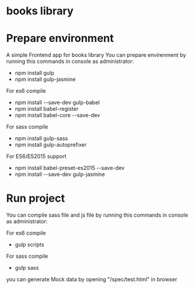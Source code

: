 # books library

# Prepare environment
A simple Frontend app for books library 
You can prepare envirenment by running this commands in console as administrator:

- npm install gulp
- npm install gulp-jasmine

For es6 compile
- npm install --save-dev gulp-babel
- npm install babel-register
- npm install babel-core --save-dev

For sass compile
- npm install gulp-sass
- npm install gulp-autoprefixer
 
For ES6/ES2015 support
- npm install babel-preset-es2015 --save-dev
- npm install --save-dev gulp-jasmine

# Run project
You can compile sass file and js file by running this commands in console as administrator:

For es6 compile
- gulp scripts

For sass compile
- gulp sass

you can generate Mock data by opening "/spec/test.html" in browser
